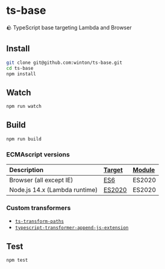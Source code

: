 # ts-base

🪨 TypeScript base targeting Lambda and Browser

## Install

```bash
git clone git@github.com:winton/ts-base.git
cd ts-base
npm install
```

## Watch

```bash
npm run watch
```

## Build

```bash
npm run build
```

### ECMAscript versions

| Description | [Target](https://www.typescriptlang.org/tsconfig#target) | [Module](https://www.typescriptlang.org/tsconfig#module) |
| :--- | :--- | :--- |
| Browser (all except IE) | [ES6](https://kangax.github.io/compat-table/es6) | ES2020 |
| Node.js 14.x (Lambda runtime) | [ES2020](https://node.green/#ES2020) | ES2020 |

### Custom transformers

* [`ts-transform-paths`](https://github.com/zerkalica/zerollup/tree/master/packages/ts-transform-paths)
* [`typescript-transformer-append-js-extension`](https://github.com/Zoltu/typescript-transformer-append-js-extension)

## Test

```bash
npm test
```